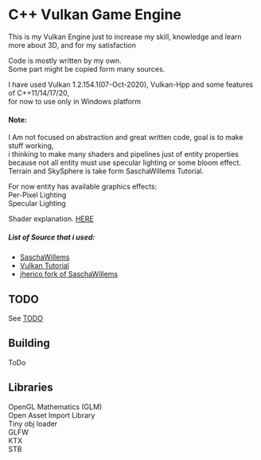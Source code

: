 # C++ Vulkan Game Engine 

This is my Vulkan Engine just to increase my skill, knowledge and learn more about 3D, and for my satisfaction

Code is mostly written by my own.<br />
Some part might be copied form many sources.

I have used Vulkan 1.2.154.1(07-Oct-2020), Vulkan-Hpp and some features of C++11/14/17/20, <br />
for now to use only in Windows platform

#### Note:
I Am not focused on abstraction and great written code, goal is to make stuff working,<br />
i thinking to make many shaders and pipelines just of entity properties because not all entity must use specular lighting or some bloom effect. <br />
Terrain and SkySphere is take form SaschaWillems Tutorial. <br />

For now entity has available graphics effects: <br />
Per-Pixel Lighting <br />
Specular Lighting <br />

Shader explanation. [HERE](shader.md) <br />


##### List of Source that i used:<br />
* [SaschaWillems](https://github.com/SaschaWillems/Vulkan) <br />
* [Vulkan Tutorial](https://vulkan-tutorial.com/) <br />
* [jherico fork of SaschaWillems](https://github.com/jherico/vulkan) <br />

## TODO
See [TODO](TODO.md)

## Building
ToDo

## Libraries
OpenGL Mathematics (GLM) <br />
Open Asset Import Library <br />
Tiny obj loader <br />
GLFW <br />
KTX <br />
STB <br />



